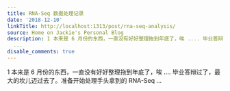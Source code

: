 ```yaml
---
title: RNA-Seq 数据处理记录
date: '2018-12-10'
linkTitle: http://localhost:1313/post/rna-seq-analysis/
source: Home on Jackie's Personal Blog
description: 1 本来是 6 月份的东西，一直没有好好整理拖到年底了，唉 .... 毕业答辩过了，最大的坎儿迈过去了。准备开始处理手头拿到的 RNA-Seq
  ...
disable_comments: true
---
```

1 本来是 6 月份的东西，一直没有好好整理拖到年底了，唉 .... 毕业答辩过了，最大的坎儿迈过去了。准备开始处理手头拿到的 RNA-Seq ...